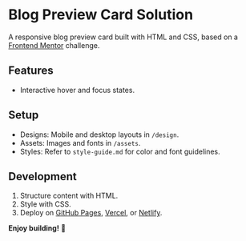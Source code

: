 # Blog Preview Card Solution

A responsive blog preview card built with HTML and CSS, based on a [Frontend Mentor](https://www.frontendmentor.io) challenge.

## Features

- Interactive hover and focus states.

## Setup

- Designs: Mobile and desktop layouts in `/design`.
- Assets: Images and fonts in `/assets`.
- Styles: Refer to `style-guide.md` for color and font guidelines.

## Development

1. Structure content with HTML.
2. Style with CSS.
3. Deploy on [GitHub Pages](https://pages.github.com/), [Vercel](https://vercel.com/), or [Netlify](https://www.netlify.com/).

**Enjoy building!** 🚀
